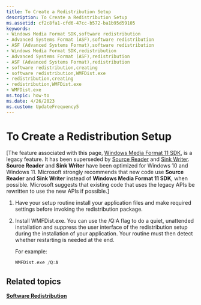 ```yaml
---
title: To Create a Redistribution Setup
description: To Create a Redistribution Setup
ms.assetid: cf2c8fa1-cfd6-47cc-b572-ba1b95d59105
keywords:
- Windows Media Format SDK,software redistribution
- Advanced Systems Format (ASF),software redistribution
- ASF (Advanced Systems Format),software redistribution
- Windows Media Format SDK,redistribution
- Advanced Systems Format (ASF),redistribution
- ASF (Advanced Systems Format),redistribution
- software redistribution,creating
- software redistribution,WMFDist.exe
- redistribution,creating
- redistribution,WMFDist.exe
- WMFDist.exe
ms.topic: how-to
ms.date: 4/26/2023
ms.custom: UpdateFrequency5
---
```


# To Create a Redistribution Setup

\[The feature associated with this page, [Windows Media Format 11 SDK](/windows/win32/wmformat/windows-media-format-11-sdk), is a legacy feature. It has been superseded by [Source Reader](/windows/win32/medfound/source-reader) and [Sink Writer](/windows/win32/medfound/sink-writer). **Source Reader** and **Sink Writer** have been optimized for Windows 10 and Windows 11. Microsoft strongly recommends that new code use **Source Reader** and **Sink Writer** instead of **Windows Media Format 11 SDK**, when possible. Microsoft suggests that existing code that uses the legacy APIs be rewritten to use the new APIs if possible.\]

1.  Have your setup routine install your application files and make required settings before invoking the redistribution package.
2.  Install WMFDist.exe. You can use the /Q:A flag to do a quiet, unattended installation and suppress the user interface of the redistribution setup during the installation of your application. Your routine must then detect whether restarting is needed at the end.

    For example:

    ```C++
    WMFDist.exe /Q:A
    ```

    

## Related topics

<dl> <dt>

[**Software Redistribution**](software-redistribution.md)
</dt> </dl>

 

 




